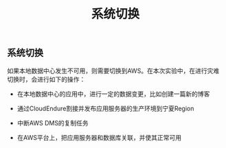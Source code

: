 ﻿---
title: "系统切换"
chapter: false
weight: 80
---

## 系统切换

如果本地数据中心发生不可用，则需要切换到AWS。在本次实验中，在进行灾难切换时，会进行如下的操作：

* 在本地数据中心的应用中，进行一定的数据变更，比如创建一篇新的博客

* 通过CloudEndure割接并发布应用服务器的生产环境到宁夏Region

* 中断AWS DMS的复制任务

* 在AWS平台上，把应用服务器和数据库关联，并使其正常可用

